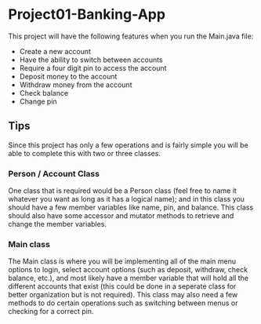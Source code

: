 # Project01-Banking-App
This project will have the following features when you run the Main.java file:
- Create a new account
- Have the ability to switch between accounts
- Require a four digit pin to access the account
- Deposit money to the account
- Withdraw money from the account
- Check balance
- Change pin

## Tips
Since this project has only a few operations and is fairly simple you will be able to complete this with two or three classes.

### Person / Account Class
One class that is required would be a Person class (feel free to name it whatever you want as long as it has a logical name); and in this class you should have a few member variables like name, pin, and balance. This class should also have some accessor and mutator methods to retrieve and change the member variables.

### Main class
The Main class is where you will be implementing all of the main menu options to login, select account options (such as deposit, withdraw, check balance, etc.), and most likely have a member variable that will hold all the different accounts that exist (this could be done in a seperate class for better organization but is not required). 
This class may also need a few methods to do certain operations such as switching between menus or checking for a correct pin.
